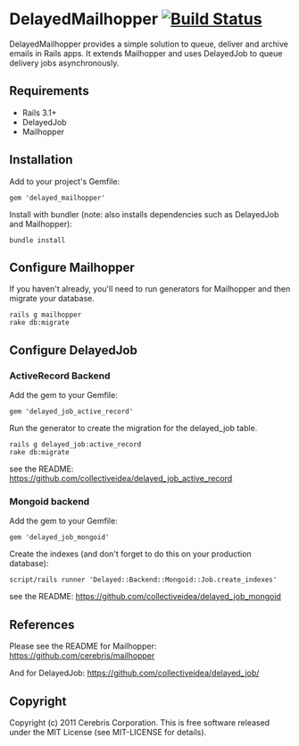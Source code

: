 # DelayedMailhopper [![Build Status](https://secure.travis-ci.org/cerebris/delayed_mailhopper.png)](http://travis-ci.org/cerebris/delayed_mailhopper)

DelayedMailhopper provides a simple solution to queue, deliver and archive emails in Rails apps. It extends Mailhopper and uses DelayedJob to queue delivery jobs asynchronously.

## Requirements

 * Rails 3.1+
 * DelayedJob
 * Mailhopper

## Installation

Add to your project's Gemfile:

```
gem 'delayed_mailhopper'
```

Install with bundler (note: also installs dependencies such as DelayedJob and Mailhopper):

```
bundle install
```

## Configure Mailhopper

If you haven't already, you'll need to run generators for Mailhopper and then migrate your database.

```
rails g mailhopper
rake db:migrate
```

## Configure DelayedJob

### ActiveRecord Backend

Add the gem to your Gemfile:

```
gem 'delayed_job_active_record'
```

Run the generator to create the migration for the delayed_job table.

```
rails g delayed_job:active_record
rake db:migrate
```

see the README: https://github.com/collectiveidea/delayed_job_active_record

### Mongoid backend

Add the gem to your Gemfile:

```
gem 'delayed_job_mongoid'
```

Create the indexes (and don't forget to do this on your production database):

```
script/rails runner 'Delayed::Backend::Mongoid::Job.create_indexes'
```

see the README: https://github.com/collectiveidea/delayed_job_mongoid

## References

Please see the README for Mailhopper: https://github.com/cerebris/mailhopper

And for DelayedJob: https://github.com/collectiveidea/delayed_job/

## Copyright

Copyright (c) 2011 Cerebris Corporation. This is free software released under the MIT License (see MIT-LICENSE for details).
